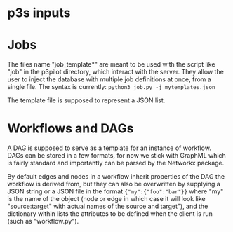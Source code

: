 # p3s inputs

# Jobs
The files name "job_template*" are meant to be used with the script
like "job" in the p3pilot directory, which interact with the server.
They allow the user to inject the database with multiple job
definitions at once, from a single file. The syntax is currently:
`
python3 job.py -j mytemplates.json
`

The template file is supposed to represent a JSON list.

# Workflows and DAGs
A DAG is supposed to serve as a template for an instance
of workflow. DAGs can be stored in a few formats, for now we stick with GraphML
which is fairly standard and importantly can be parsed by the Networkx package.

By default edges and nodes in a workflow inherit properties of the DAG the workflow
is derived from, but they can also be overwritten by supplying a JSON string or
a JSON file in the format
`
{"my":{"foo":"bar"}}
`
where "my" is the name of the object (node or edge in which case it will look like "source:target"
with actual names of the source and target"), and the dictionary within lists the attributes to
be defined when the client is run (such as "workflow.py").


